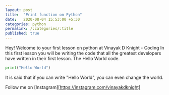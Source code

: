 ```yaml
---
layout: post
title:  "Print function on Python"
date:   2020-08-04 15:53:00 +5:30
categories: python
permalink: /:categories/:title
published: true
---
```

Hey! Welcome to your first lesson on python at Vinayak D Knight - Coding
In this first lesson you will be writing the code that all the greatest developers have written in their first lesson. The Hello World code.
```python
print("Hello World")
```
It is said that if you can write "Hello World", you can even change the world.

Follow me on [Instagram][https://instagram.com/vinayakdknight]
